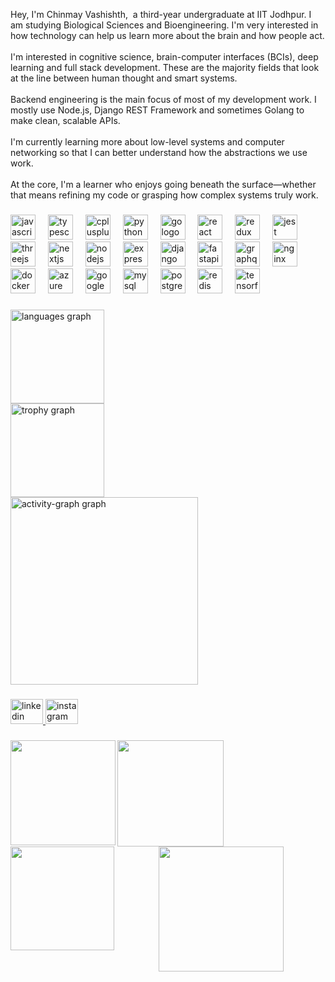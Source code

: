 <p align="left">Hey, I'm Chinmay Vashishth,  a third-year undergraduate at IIT Jodhpur. I am studying Biological Sciences and Bioengineering. I'm very interested in how technology can help us learn more about the brain and how people act.<br><br>I'm interested in cognitive science, brain-computer interfaces (BCIs), deep learning and full stack development. These are the majority fields that look at the line between human thought and smart systems.<br><br>Backend engineering is the main focus of most of my development work. I mostly use Node.js, Django REST Framework and sometimes Golang to make clean, scalable APIs. <br><br>I'm currently learning more about low-level systems and computer networking so that I can better understand how the abstractions we use work.<br><br>At the core, I'm a learner who enjoys going beneath the surface—whether that means refining my code or grasping how complex systems truly work.</p>

###

<div align="left">
  <img src="https://cdn.jsdelivr.net/gh/devicons/devicon/icons/javascript/javascript-original.svg" height="40" alt="javascript logo"  />
  <img width="12" />
  <img src="https://cdn.jsdelivr.net/gh/devicons/devicon/icons/typescript/typescript-plain.svg" height="40" alt="typescript logo"  />
  <img width="12" />
  <img src="https://cdn.jsdelivr.net/gh/devicons/devicon/icons/cplusplus/cplusplus-plain.svg" height="40" alt="cplusplus logo"  />
  <img width="12" />
  <img src="https://cdn.jsdelivr.net/gh/devicons/devicon/icons/python/python-original.svg" height="40" alt="python logo"  />
  <img width="12" />
  <img src="https://cdn.jsdelivr.net/gh/devicons/devicon/icons/go/go-original-wordmark.svg" height="40" alt="go logo"  />
  <img width="12" />
  <img src="https://cdn.jsdelivr.net/gh/devicons/devicon/icons/react/react-original.svg" height="40" alt="react logo"  />
  <img width="12" />
  <img src="https://cdn.jsdelivr.net/gh/devicons/devicon/icons/redux/redux-original.svg" height="40" alt="redux logo"  />
  <img width="12" />
  <img src="https://cdn.jsdelivr.net/gh/devicons/devicon/icons/jest/jest-plain.svg" height="40" alt="jest logo"  />
  <img width="12" />
  <img src="https://cdn.jsdelivr.net/gh/devicons/devicon/icons/threejs/threejs-original.svg" height="40" alt="threejs logo"  />
  <img width="12" />
  <img src="https://cdn.jsdelivr.net/gh/devicons/devicon/icons/nextjs/nextjs-original.svg" height="40" alt="nextjs logo"  />
  <img width="12" />
  <img src="https://cdn.jsdelivr.net/gh/devicons/devicon/icons/nodejs/nodejs-plain-wordmark.svg" height="40" alt="nodejs logo"  />
  <img width="12" />
  <img src="https://cdn.jsdelivr.net/gh/devicons/devicon/icons/express/express-original.svg" height="40" alt="express logo"  />
  <img width="12" />
  <img src="https://cdn.jsdelivr.net/gh/devicons/devicon/icons/django/django-plain.svg" height="40" alt="django logo"  />
  <img width="12" />
  <img src="https://cdn.jsdelivr.net/gh/devicons/devicon/icons/fastapi/fastapi-original.svg" height="40" alt="fastapi logo"  />
  <img width="12" />
  <img src="https://cdn.jsdelivr.net/gh/devicons/devicon/icons/graphql/graphql-plain.svg" height="40" alt="graphql logo"  />
  <img width="12" />
  <img src="https://cdn.jsdelivr.net/gh/devicons/devicon/icons/nginx/nginx-original.svg" height="40" alt="nginx logo"  />
  <img width="12" />
  <img src="https://cdn.jsdelivr.net/gh/devicons/devicon/icons/docker/docker-original.svg" height="40" alt="docker logo"  />
  <img width="12" />
  <img src="https://cdn.jsdelivr.net/gh/devicons/devicon/icons/azure/azure-original.svg" height="40" alt="azure logo"  />
  <img width="12" />
  <img src="https://cdn.jsdelivr.net/gh/devicons/devicon/icons/googlecloud/googlecloud-original.svg" height="40" alt="googlecloud logo"  />
  <img width="12" />
  <img src="https://cdn.jsdelivr.net/gh/devicons/devicon/icons/mysql/mysql-original-wordmark.svg" height="40" alt="mysql logo"  />
  <img width="12" />
  <img src="https://cdn.jsdelivr.net/gh/devicons/devicon/icons/postgresql/postgresql-original.svg" height="40" alt="postgresql logo"  />
  <img width="12" />
  <img src="https://cdn.jsdelivr.net/gh/devicons/devicon/icons/redis/redis-original.svg" height="40" alt="redis logo"  />
  <img width="12" />
  <img src="https://cdn.jsdelivr.net/gh/devicons/devicon/icons/tensorflow/tensorflow-original.svg" height="40" alt="tensorflow logo"  />
</div>

###

<div align="left">
  <img src="https://github-readme-stats.vercel.app/api/top-langs?username=CV016&locale=en&hide_title=false&layout=compact&card_width=320&langs_count=12&theme=gotham&hide_border=false&order=2" height="150" alt="languages graph" /> <br>
  <img src="https://github-profile-trophy.vercel.app?username=CV016&theme=dracula&column=6&row=1&margin-w=20&margin-h=8&no-bg=false&no-frame=false&order=4" height="150" alt="trophy graph" /> <br>
  <img src="https://github-readme-activity-graph.vercel.app/graph?username=CV016&radius=16&theme=gotham&area=true&order=5&hide_border=true&hide_title=false" height="300" alt="activity-graph graph"  />
</div>

###

<div align="left">
  <a href="linkedin.com/in/chinmay-vashishth-1a41271b0" target="_blank">
    <img src="https://raw.githubusercontent.com/maurodesouza/profile-readme-generator/master/src/assets/icons/social/linkedin/default.svg" width="52" height="40" alt="linkedin logo"  />
  </a>
  <a href="https://www.instagram.com/chinmayvashishth/#" target="_blank">
    <img src="https://raw.githubusercontent.com/maurodesouza/profile-readme-generator/master/src/assets/icons/social/instagram/default.svg" width="52" height="40" alt="instagram logo"  />
  </a>
</div>

###

<img align="left" height="168" src="https://media.giphy.com/media/v1.Y2lkPWVjZjA1ZTQ3OHNkNnVwa3Z6bHdreW03b3EyMmR6aWFkcTU4MGE0Mm1qbGFiM3Q2dyZlcD12MV9naWZzX3NlYXJjaCZjdD1n/J26E2bJbXfmdTaZwEo/giphy.gif"  />

###

<img align="left" height="170" src="https://media.giphy.com/media/v1.Y2lkPTc5MGI3NjExMmNudWNhcHdqMXpjZWZibmF5NXg0cjJyMWJ3dDl1emxsaDBkbDkxdyZlcD12MV9naWZzX3NlYXJjaCZjdD1n/yi7BdbWlw5QswLASEt/giphy.gif"  />

###

<img align="left" height="166" src="https://media.giphy.com/media/v1.Y2lkPWVjZjA1ZTQ3eTJrMXY2cWY3ZDNnemhrZmlobXBpeDg4Z2RqZXhpNmQ4bDZhZTUzaSZlcD12MV9naWZzX3NlYXJjaCZjdD1n/WoR3wMdCAHd2r8y19d/giphy.gif"  />

###

<div align="center">
  <img height="200" src="https://media4.giphy.com/media/v1.Y2lkPTc5MGI3NjExaDdhamxhaWNobW9yMmg4NzVzdm1mMzN4cnBtNHFrOXJ4dDAyeHQ5ZSZlcD12MV9pbnRlcm5hbF9naWZfYnlfaWQmY3Q9Zw/WrUOlEoYhJ6wog4hCJ/giphy.gif"  />
</div>

###
